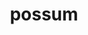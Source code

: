 ---
title: possum
meaning: to be able
ch: seventeen
pos: verb
inf: posse
conjugation: irregular
derivative: possible
ss: yes
ss2: yes
---